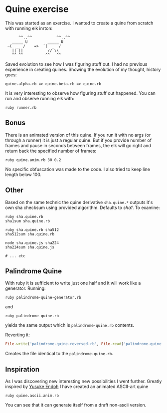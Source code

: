 # Quine exercise

This was started as an exercise. I wanted to create a quine from scratch with running elk inrton:

```
      ^^..^^           ^^..^^ 
   _____ U         _____ U    
 ~(  _  /    =>  `(  _  /     
   || ||           // \\      
   ^^ ^^          ^^   ^^     
```

Saved evolution to see how I was figuring stuff out. I had no previous experience in creating
quines. Showing the evolution of my thought, history goes:

```text
quine.alpha.rb => quine.beta.rb => quine.rb
```

It is very interesting to observe how figuring stuff out happened.
You can run and observe running elk with:

```shell
ruby runner.rb
```

## Bonus

There is an animated version of this quine. If you run it with no args (or through a runner) it
is just a regular quine. But if you provide number of frames and pause in seconds between frames,
the elk will go right and return back the specified number of frames:

```shell
ruby quine.anim.rb 30 0.2
```

No specific obfuscation was made to the code. I also tried to keep line length below 100.

## Other

Based on the same technic the quine derivative `sha.quine.*` outputs it's own sha checksum
using provided algorithm. Defaults to _sha1_. To examine:

```shell
ruby sha.quine.rb
sha1sum sha.quine.rb

ruby sha.quine.rb sha512
sha512sum sha.quine.rb

node sha.quine.js sha224
sha224sum sha.quine.js

# ... etc
```

## Palindrome Quine

With ruby it is sufficient to write just one half and it will work like a generator. Running:

```shell
ruby palindrome-quine-generator.rb
```
and
```shell
ruby palindrome-quine.rb
```
yields the same output which is `palindrome-quine.rb` contents.

Reverting it:

```ruby
File.write('palindrome-quine-reversed.rb', File.read('palindrome-quine.rb').chars.reverse.join)
```

Creates the file identical to the `palindrome-quine.rb`.

## Inspiration

As I was discovering new interesting new possibilities I went further. Greatly inspired by
[Yusuke Endoh](https://www.youtube.com/user/mametter) I have created an animated ASCII-art quine

```shell
ruby quine.ascii.anim.rb
```

You can see that it can generate itself from a draft non-ascii version.